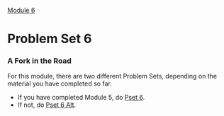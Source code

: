 [Module 6](../..)

# Problem Set 6

### A Fork in the Road

For this module, there are two different Problem Sets, depending on the material you have completed so far.
* If you have completed Module 5, do [Pset 6](./pset6).
* If not, do [Pset 6 Alt](./pset6-alt).
